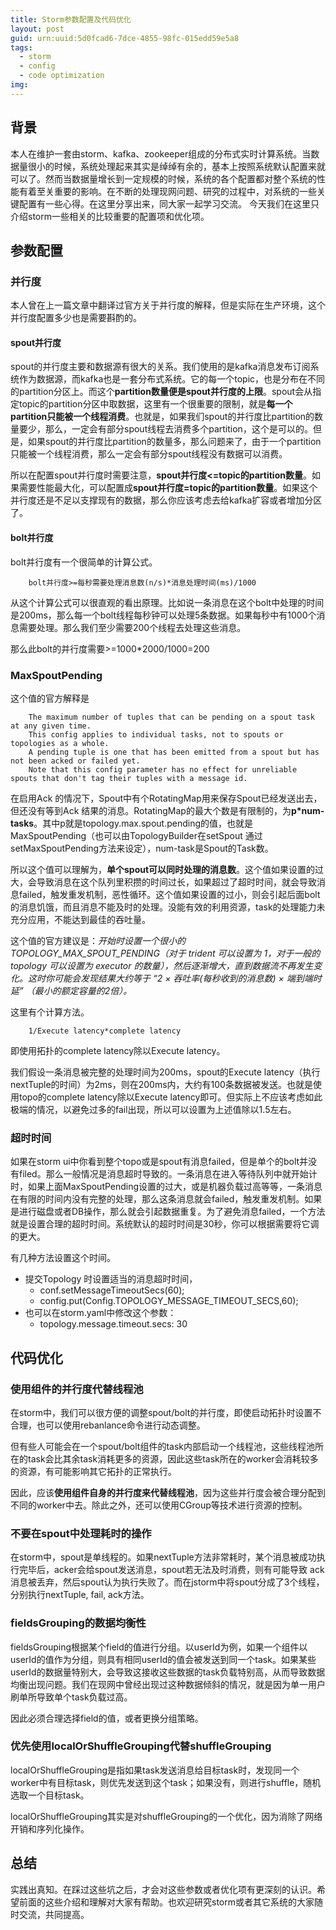 ```yaml
---
title: Storm参数配置及代码优化
layout: post
guid: urn:uuid:5d0fcad6-7dce-4855-98fc-015edd59e5a8
tags:
  - storm
  - config
  - code optimization
img: 
---
```



## 背景

本人在维护一套由storm、kafka、zookeeper组成的分布式实时计算系统。当数据量很小的时候，系统处理起来其实是绰绰有余的，基本上按照系统默认配置来就可以了。然而当数据量增长到一定规模的时候，系统的各个配置都对整个系统的性能有着至关重要的影响。在不断的处理现网问题、研究的过程中，对系统的一些关键配置有一些心得。在这里分享出来，同大家一起学习交流。
今天我们在这里只介绍storm一些相关的比较重要的配置项和优化项。

## 参数配置

### 并行度

本人曾在上一篇文章中翻译过官方关于并行度的解释，但是实际在生产环境，这个并行度配置多少也是需要斟酌的。

#### spout并行度

spout的并行度主要和数据源有很大的关系。我们使用的是kafka消息发布订阅系统作为数据源，而kafka也是一套分布式系统。它的每一个topic，也是分布在不同的partition分区上。而这个**partition数量便是spout并行度的上限**。spout会从指定topic的partition分区中取数据，这里有一个很重要的限制，就是**每一个partition只能被一个线程消费**。也就是，如果我们spout的并行度比partition的数量要少，那么，一定会有部分spout线程去消费多个partition，这个是可以的。但是，如果spout的并行度比partition的数量多，那么问题来了，由于一个partition只能被一个线程消费，那么一定会有部分spout线程没有数据可以消费。

所以在配置spout并行度时需要注意，**spout并行度<=topic的partition数量**。如果需要性能最大化，可以配置成**spout并行度=topic的partition数量**。如果这个并行度还是不足以支撑现有的数据，那么你应该考虑去给kafka扩容或者增加分区了。

#### bolt并行度

bolt并行度有一个很简单的计算公式。

    	bolt并行度>=每秒需要处理消息数(n/s)*消息处理时间(ms)/1000

从这个计算公式可以很直观的看出原理。比如说一条消息在这个bolt中处理的时间是200ms，那么每一个bolt线程每秒钟可以处理5条数据。如果每秒中有1000个消息需要处理。那么我们至少需要200个线程去处理这些消息。

那么此bolt的并行度需要>=1000*2000/1000=200

### MaxSpoutPending

这个值的官方解释是

		The maximum number of tuples that can be pending on a spout task at any given time.
		This config applies to individual tasks, not to spouts or topologies as a whole.
		A pending tuple is one that has been emitted from a spout but has not been acked or failed yet.
		Note that this config parameter has no effect for unreliable spouts that don't tag their tuples with a message id.

在启用Ack 的情况下，Spout中有个RotatingMap用来保存Spout已经发送出去，但还没有等到Ack 结果的消息。RotatingMap的最大个数是有限制的，为**p*num-tasks**。其中p就是topology.max.spout.pending的值，也就是MaxSpoutPending（也可以由TopologyBuilder在setSpout 通过setMaxSpoutPending方法来设定），num-task是Spout的Task数。

所以这个值可以理解为，**单个spout可以同时处理的消息数**。这个值如果设置的过大，会导致消息在这个队列里积攒的时间过长，如果超过了超时时间，就会导致消息failed，触发重发机制，恶性循环。这个值如果设置的过小，则会引起后面bolt的消息饥饿，而且消息不能及时的处理。没能有效的利用资源，task的处理能力未充分应用，不能达到最佳的吞吐量。

这个值的官方建议是：*开始时设置一个很小的 TOPOLOGY_MAX_SPOUT_PENDING（对于 trident 可以设置为 1，对于一般的 topology 可以设置为 executor 的数量），然后逐渐增大，直到数据流不再发生变化。这时你可能会发现结果大约等于 “2 × 吞吐率(每秒收到的消息数) × 端到端时延” （最小的额定容量的2倍）。*


这里有个计算方法。

        1/Execute latency*complete latency

即使用拓扑的complete latency除以Execute latency。

我们假设一条消息被完整的处理时间为200ms，spout的Execute latency（执行nextTuple的时间）为2ms，则在200ms内，大约有100条数据被发送。也就是使用topo的complete latency除以Execute latency即可。但实际上不应该考虑如此极端的情况，以避免过多的fail出现，所以可以设置为上述值除以1.5左右。

### 超时时间

如果在storm ui中你看到整个topo或是spout有消息failed，但是单个的bolt并没有filed。那么一般情况是消息超时导致的。一条消息在进入等待队列中就开始计时，如果上面MaxSpoutPending设置的过大，或是机器负载过高等等，一条消息在有限的时间内没有完整的处理，那么这条消息就会failed，触发重发机制。如果是进行磁盘或者DB操作，那么就会引起数据重复。为了避免消息failed，一个方法就是设置合理的超时时间。系统默认的超时时间是30秒，你可以根据需要将它调的更大。

有几种方法设置这个时间。

* 提交Topology 时设置适当的消息超时时间，
    * conf.setMessageTimeoutSecs(60);
    * config.put(Config.TOPOLOGY_MESSAGE_TIMEOUT_SECS,60);
* 也可以在storm.yaml中修改这个参数：
    * topology.message.timeout.secs: 30

## 代码优化

### 使用组件的并行度代替线程池

在storm中，我们可以很方便的调整spout/bolt的并行度，即使启动拓扑时设置不合理，也可以使用rebanlance命令进行动态调整。

但有些人可能会在一个spout/bolt组件的task内部启动一个线程池，这些线程池所在的task会比其余task消耗更多的资源，因此这些task所在的worker会消耗较多的资源，有可能影响其它拓扑的正常执行。

因此，应该**使用组件自身的并行度来代替线程池**，因为这些并行度会被合理分配到不同的worker中去。除此之外，还可以使用CGroup等技术进行资源的控制。

### 不要在spout中处理耗时的操作

在storm中，spout是单线程的。如果nextTuple方法非常耗时，某个消息被成功执行完毕后，acker会给spout发送消息，spout若无法及时消费，则有可能导致 ack消息被丢弃，然后spout认为执行失败了。而在jstorm中将spout分成了3个线程，分别执行nextTuple, fail, ack方法。

### fieldsGrouping的数据均衡性

fieldsGrouping根据某个field的值进行分组。以userId为例，如果一个组件以userId的值作为分组，则具有相同userId的值会被发送到同一个task。如果某些userId的数据量特别大，会导致这接收这些数据的task负载特别高，从而导致数据均衡出现问题。我们在现网中曾经出现过这种数据倾斜的情况，就是因为单一用户刷单所导致单个task负载过高。

因此必须合理选择field的值，或者更换分组策略。

### 优先使用localOrShuffleGrouping代替shuffleGrouping

localOrShuffleGrouping是指如果task发送消息给目标task时，发现同一个worker中有目标task，则优先发送到这个task；如果没有，则进行shuffle，随机选取一个目标task。

localOrShuffleGrouping其实是对shuffleGrouping的一个优化，因为消除了网络开销和序列化操作。

## 总结

实践出真知。在踩过这些坑之后，才会对这些参数或者优化项有更深刻的认识。希望前面的这些介绍和理解对大家有帮助。也欢迎研究storm或者其它系统的大家随时交流，共同提高。






